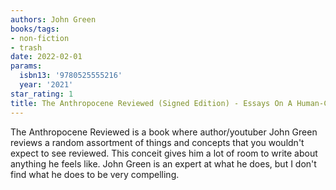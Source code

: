```yaml
---
authors: John Green
books/tags:
- non-fiction
- trash
date: 2022-02-01
params:
  isbn13: '9780525555216'
  year: '2021'
star_rating: 1
title: The Anthropocene Reviewed (Signed Edition) - Essays On A Human-Centered Planet
---
```


The Anthropocene Reviewed is a book where author/youtuber John Green reviews a random assortment of things and concepts that you wouldn't expect to see reviewed. This conceit gives him a lot of room to write about anything he feels like. John Green is an expert at what he does, but I don't find what he does to be very compelling.

<!--more-->